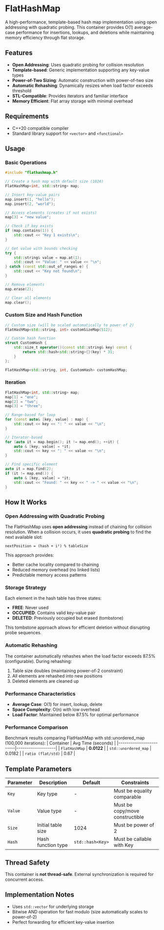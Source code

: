 # FlatHashMap

A high-performance, template-based hash map implementation using open addressing with quadratic probing. This container provides O(1) average-case performance for insertions, lookups, and deletions while maintaining memory efficiency through flat storage.

## Features

- **Open Addressing**: Uses quadratic probing for collision resolution
- **Template-based**: Generic implementation supporting any key-value types
- **Power-of-Two Sizing**: Automatic construction with power-of-two size
- **Automatic Rehashing**: Dynamically resizes when load factor exceeds threshold
- **STL-Compatible**: Provides iterators and familiar interface
- **Memory Efficient**: Flat array storage with minimal overhead

## Requirements

- C++20 compatible compiler
- Standard library support for `<vector>` and `<functional>`

## Usage

### Basic Operations

```cpp
#include "flathashmap.h"

// Create a hash map with default size (1024)
FlatHashMap<int, std::string> map;

// Insert key-value pairs
map.insert(1, "hello");
map.insert(2, "world");

// Access elements (creates if not exists)
map[3] = "new value";

// Check if key exists
if (map.contains(1)) {
    std::cout << "Key 1 exists\n";
}

// Get value with bounds checking
try {
    std::string& value = map.at(1);
    std::cout << "Value: " << value << "\n";
} catch (const std::out_of_range& e) {
    std::cout << "Key not found\n";
}

// Remove elements
map.erase(2);

// Clear all elements
map.clear();
```

### Custom Size and Hash Function

```cpp
// Custom size (will be scaled automatically to power of 2)
FlatHashMap<std::string, int> customSizeMap(512);

// Custom hash function
struct CustomHash {
    std::size_t operator()(const std::string& key) const {
        return std::hash<std::string>{}(key) * 31;
    }
};

FlatHashMap<std::string, int, CustomHash> customHashMap;
```

### Iteration

```cpp
FlatHashMap<int, std::string> map;
map[1] = "one";
map[2] = "two";
map[3] = "three";

// Range-based for loop
for (const auto& [key, value] : map) {
    std::cout << key << ": " << value << "\n";
}

// Iterator-based
for (auto it = map.begin(); it != map.end(); ++it) {
    auto & [key, value] = *it;
    std::cout << key << ": " << value << "\n";
}

// Find specific element
auto it = map.find(2);
if (it != map.end()) {
    auto & [key, value] = *it;
    std::cout << "Found: " << key << " -> " << value << "\n";
}
```

## How It Works

### Open Addressing with Quadratic Probing

The FlatHashMap uses **open addressing** instead of chaining for collision resolution. When a collision occurs, it uses **quadratic probing** to find the next available slot:

```
nextPosition = (hash + i²) % tableSize
```

This approach provides:
- Better cache locality compared to chaining
- Reduced memory overhead (no linked lists)
- Predictable memory access patterns

### Storage Strategy

Each element in the hash table has three states:
- **FREE**: Never used
- **OCCUPIED**: Contains valid key-value pair
- **DELETED**: Previously occupied but erased (tombstone)

This tombstone approach allows for efficient deletion without disrupting probe sequences.

### Automatic Rehashing

The container automatically rehashes when the load factor exceeds 87.5% (configurable). During rehashing:
1. Table size doubles (maintaining power-of-2 constraint)
2. All elements are rehashed into new positions
3. Deleted elements are cleaned up

### Performance Characteristics

- **Average Case**: O(1) for insert, lookup, delete
- **Space Complexity**: O(n) with low overhead
- **Load Factor**: Maintained below 87.5% for optimal performance

### Performance Comparison
Benchmark results comparing FlatHashMap with std::unordered_map (100,000 iterations):
| Container               | Avg Time (seconds) |
|-------------------------|--------------------|
| `FlatHashMap`           | **0.0122**         |
| `std::unordered_map`    | 0.0182             |
| `ratio (flat/std)`      | 0.67               |


## Template Parameters

| Parameter | Description        | Default          | Constraints                     |
|-----------|--------------------|------------------|---------------------------------|
| `Key`     | Key type           | -                | Must be equality comparable     |
| `Value`   | Value type         | -                | Must be copy/move constructible |
| `Size`    | Initial table size | 1024             | Must be power of 2              |
| `Hash`    | Hash function type | `std::hash<Key>` | Must be callable with Key       |

## Thread Safety

This container is **not thread-safe**. External synchronization is required for concurrent access.

## Implementation Notes

- Uses `std::vector` for underlying storage
- Bitwise AND operation for fast modulo (size automatically scales to power-of-2)
- Perfect forwarding for efficient key-value insertion
